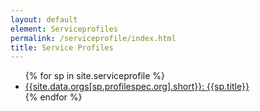 ```yaml
---
layout: default
element: Serviceprofiles
permalink: /serviceprofile/index.html
title: Service Profiles
---
```


<ul>
{% for sp in site.serviceprofile %}
<li><a href="/serviceprofile/{{sp.nisp-id}}.html">{{site.data.orgs[sp.profilespec.org].short}}: {{sp.title}}</a></li>
{% endfor %}
</ul>
